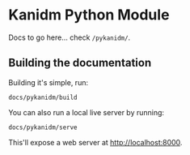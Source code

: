 # Kanidm Python Module

Docs to go here... check `/pykanidm/`.

## Building the documentation

Building it's simple, run:

```shell
docs/pykanidm/build
```

You can also run a local live server by running:

```shell
docs/pykanidm/serve
```

This'll expose a web server at [http://localhost:8000](http://localhost:8000).
